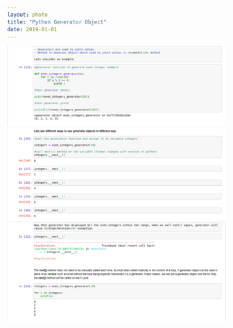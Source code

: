 ```yaml
---
layout: photo
title: "Python Generator Object"
date: 2019-01-01
---
```


![image alt <](/img/Generator_027.png)
![image alt <](/img/Generator_028.png)
![image alt <](/img/Generator_029.png)
